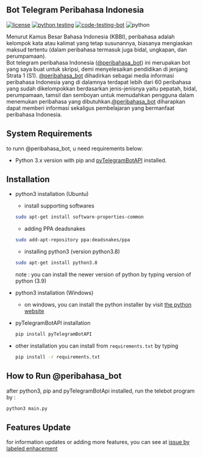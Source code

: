 ## Bot Telegram Peribahasa Indonesia
[![license](https://img.shields.io/github/license/ctrlbzul/telegramBot?style=for-the-badge)](LICENSE)
[![python testing](https://img.shields.io/github/workflow/status/ctrlbzul/telegramBot/TelegramBot-testing?label=python%20testing&style=for-the-badge)](https://github.com/ctrlbzul/telegramBot/actions/workflows/python-app.yml)
[![code-testing-bot](https://img.shields.io/github/workflow/status/ctrlbzul/telegramBot/CodeQL?label=code%20analysis&style=for-the-badge)](https://github.com/ctrlbzul/telegramBot/actions/workflows/codeql-analysis.yml)
![python](https://img.shields.io/badge/Python-3776AB?style=for-the-badge&logo=python&logoColor=white)

Menurut Kamus Besar Bahasa Indonesia (KBBI), peribahasa adalah kelompok kata atau kalimat yang tetap susunannya, biasanya mengiaskan maksud tertentu (dalam peribahasa termasuk juga bidal, ungkapan, dan perumpamaan).
<br/>Bot telegram peribahasa Indonesia ([@peribahasa_bot](https://t.me/peribahasa_bot)) ini merupakan bot yang saya buat untuk skripsi, demi menyelesaikan pendidikan di jenjang Strata 1 (S1). [@peribahasa_bot](https://t.me/peribahasa_bot) dihadirkan sebagai media informasi peribahasa Indonesia yang di dalamnya terdapat lebih dari 60 peribahasa yang sudah dikelompokkan berdasarkan jenis-jenisnya yaitu pepatah, bidal, perumpamaan, tamsil dan semboyan untuk memudahkan pengguna dalam menemukan peribahasa yang dibutuhkan.[@peribahasa_bot](https://t.me/peribahasa_bot) diharapkan dapat memberi informasi sekaligus pembelajaran yang bermanfaat peribahasa Indonesia.

## System Requirements
to runn @peribahasa_bot, u need requirements below:
 - Python 3.x version with pip and [pyTelegramBotAPI](https://pypi.org/project/pyTelegramBotAPI/) installed.

## Installation
- python3 installation (Ubuntu)
  - install supporting softwares
  ```bash
  sudo apt-get install software-properties-common
  ```
  - adding PPA deadsnakes
  ```bash
  sudo add-apt-repository ppa:deadsnakes/ppa
  ```
  - installing python3 (version python3.8)
  ```bash
  sudo apt-get install python3.8
  ```
  note : you can install the newer version of python by typing version of python (3.9)
- python3 installation (Windows)
  - on windows, you can install the python installer by visit [the python website](https://www.python.org/downloads/)

- pyTelegramBotAPI installation
  ```bash
  pip install pyTelegramBotAPI
  ```
- other installation
  you can install from ```requirements.txt``` by typing
  ```bash
  pip install -r requirements.txt
  ```

## How to Run @peribahasa_bot
after python3, pip and pyTelegramBotApi installed, run the telebot program by :
```bash
python3 main.py
```

## Features Update
for information updates or adding more features,  you can see at [issue by labeled enhacement](https://github.com/ctrlbzul/telegramBot/issues?q=is%3Aissue+is%3Aopen+label%3Aenhancement)

